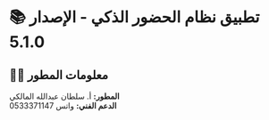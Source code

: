 # 📚 تطبيق نظام الحضور الذكي - الإصدار 5.1.0

## 👨‍💻 معلومات المطور

**المطور:** أ. سلطان عبدالله المالكي  
**الدعم الفني:** واتس 0533371147  
